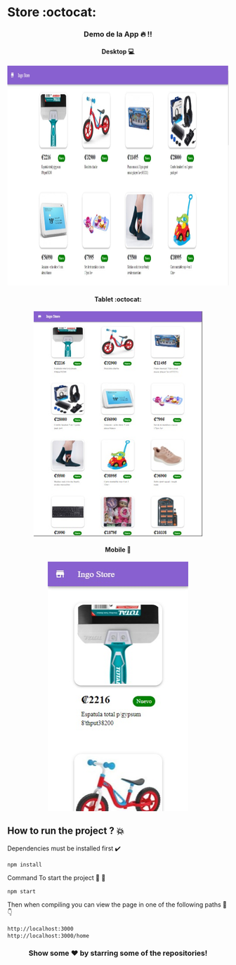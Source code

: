 # Store :octocat:
### <div align="center">Demo de la App :fire: !!</div>


#### <div align="center">Desktop :computer:</div>
<div class="row" align="center">
  <img src="./docs/web.jpeg" width="960" height="500" />
</div>

#### <div align="center">Tablet :octocat:</div>
<div class="row" align="center">
  <img src="./docs/tablet.jpeg" width="384" height="512" />
</div>

#### <div align="center">Mobile :iphone:</div>
<div class="row" align="center">
  <img src="./docs/mobile.jpeg" width="320" height="568" />
</div>


## How to run the project ? :collision:

Dependencies must be installed first :heavy_check_mark:
```
npm install
```

Command To start the project :rocket: :rocket:
```
npm start
```

Then when compiling you can view the page in one of the following paths :newspaper: :point_down:
```
http://localhost:3000
http://localhost:3000/home
```

### <div align="center"> Show some ❤️ by starring some of the repositories! </div>
